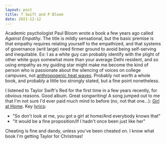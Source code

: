 ```yaml
---
layout: post
title: T Swift and P Bloom
date: 2021-12-12
---
```


Academic psychologist Paul Bloom wrote a book a few years ago called *Against Empathy*. The title is mildly sensational, but the basic premise is that empathy requires relating yourself to the empathized, and that systems of governance (writ large) need firmer ground to avoid being self-serving and inequitable. Ex: I as a white guy can probably identify with the plight of other white guys somewhat more than your average Delhi resident, and so using empathy as my guiding star might make me become the kind of person who is passionate about the silencing of voices on college campuses, not [anthropogenic heat waves](https://www.aljazeera.com/news/2021/7/2/india-severe-heatwave-northern-states-delhi). Probably not worth a whole book, and probably a little too strongly stated, but a fine point nonetheless.

I listened to Taylor Swift's Red for the first time in a few years recently, for obvious reasons. Good album. Great songwriting! A song jumped out to me that I'm not sure I'd ever paid much mind to before (no, not that one...): [Girl at Home](https://www.youtube.com/watch?v=UNckfN9upqo&ab_channel=TaylorSwiftVEVO). Key [lyrics](https://genius.com/Taylor-swift-girl-at-home-taylors-version-lyrics):

- "So don't look at me, you got a girl at home/And everybody knows that"
- "It would be a fine proposition/If I hadn't once been just like her"

Cheating is fine and dandy, unless you've been cheated on. I know what book I'm getting Taylor for Christmas!
